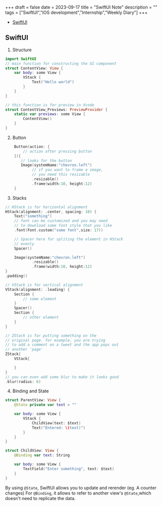 +++
draft = false
date = 2023-09-17
title = "SwiftUI Note"
description = ""
tags = ["SwiftUI","IOS development","Internship","Weekly Diary"]
+++

* [SwiftUI](#swift_ui)

## SwiftUI

1. Structure
```swift
import SwiftUI
// main function for constructing the UI component
struct ContentView: View {
    var body: some View {
        VStack {
            Text("Hello world")
        }
    }
}

// this function is for preview in Xcode
struct ContentView_Previews: PreviewProvider {
    static var previews: some View {
        ContentView()
    }
}
```

2. Button
```swift
    Button(action: {
        // action after pressing button
    }){
       // looks for the button
       Image(systemName:"chevron.left")
            // if you want to frame a image, 
            // you need this resizable
            .resizable()
            .frame(width:10, height:12)
    }
```

3. Stacks
```swift
// HStack is for horizontal alignment
HStack(alignment: .center, spacing: 10) {
    Text("something")
    // font can be customized and you may need
    // to download some font style that you like
    .font(Font.custom("some font",size: 17))

    // Spacer here for spliting the element in HStack
    // evenly
    Spacer()

    Image(systemName:"chevron.left")
            .resizable()
            .frame(width:10, height:12)
}
.padding()

// VStack is for vertical alignment
VStack(alignment: .leading) {
    Section {
        // some element
    }
    Spacer()
    Section {
        // other element
    }
}

// ZStack is for putting something on the 
// original page. for example, you are trying
// to add a comment on a tweet and the app pops out
// another 'page'
ZStack{
    VStack{

    }
}
// you can even add some blur to make it looks good
.blur(radius: 6)
```

4. Binding and State
```swift
struct ParentView: View {
    @State private var text = ""

    var body: some View {
        VStack {
            ChildView(text: $text)
            Text("Entered: \(text)")
        }
    }
}

struct ChildView: View {
    @Binding var text: String

    var body: some View {
        TextField("Enter something", text: $text)
    }
}
```
By using `@State`, SwiftUI allows you to update and rerender (eg. A counter changes)
For `@Binding`, it allows to refer to another view's `@State`,which doesn't need to 
replicate the data.
